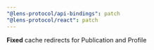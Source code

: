 ```yaml
---
"@lens-protocol/api-bindings": patch
"@lens-protocol/react": patch
---
```


**Fixed** cache redirects for Publication and Profile
